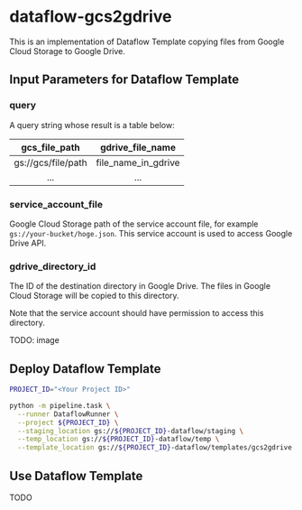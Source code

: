 # dataflow-gcs2gdrive

This is an implementation of Dataflow Template copying files from Google Cloud Storage to Google Drive.

## Input Parameters for Dataflow Template

### query

A query string whose result is a table below:

| gcs_file_path      | gdrive_file_name    |
|:------------------:|:-------------------:|
| gs://gcs/file/path | file_name_in_gdrive |
| ...                | ...                 |

### service_account_file

Google Cloud Storage path of the service account file, for example `gs://your-bucket/hoge.json`.
This service account is used to access Google Drive API.

### gdrive_directory_id

The ID of the destination directory in Google Drive.
The files in Google Cloud Storage will be copied to this directory.

Note that the service account should have permission to access this directory.

TODO: image

## Deploy Dataflow Template

```bash
PROJECT_ID="<Your Project ID>"

python -m pipeline.task \
  --runner DataflowRunner \
  --project ${PROJECT_ID} \
  --staging_location gs://${PROJECT_ID}-dataflow/staging \
  --temp_location gs://${PROJECT_ID}-dataflow/temp \
  --template_location gs://${PROJECT_ID}-dataflow/templates/gcs2gdrive
```

## Use Dataflow Template

TODO
